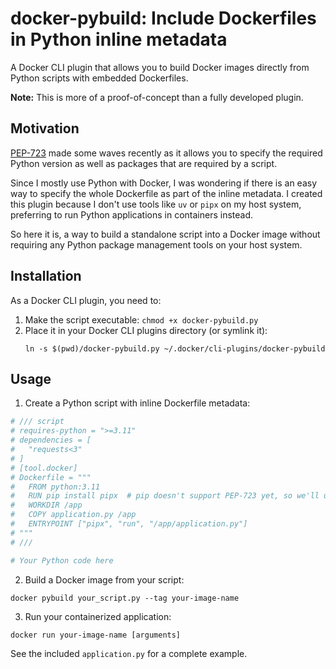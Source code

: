 # docker-pybuild: Include Dockerfiles in Python inline metadata

A Docker CLI plugin that allows you to build Docker images directly from Python scripts with embedded Dockerfiles.

**Note:** This is more of a proof-of-concept than a fully developed plugin.

## Motivation

[PEP-723](https://peps.python.org/pep-0723/) made some waves recently as it allows you to specify the required Python version
as well as packages that are required by a script.

Since I mostly use Python with Docker, I was wondering if there is an easy way to specify the whole Dockerfile
as part of the inline metadata. I created this plugin because I don't use tools like `uv` or `pipx` on my host system,
preferring to run Python applications in containers instead.

So here it is, a way to build a standalone script into a Docker image without requiring any Python package management
tools on your host system.

## Installation

As a Docker CLI plugin, you need to:

1. Make the script executable: `chmod +x docker-pybuild.py`
2. Place it in your Docker CLI plugins directory (or symlink it):
   ```
   ln -s $(pwd)/docker-pybuild.py ~/.docker/cli-plugins/docker-pybuild
   ```

## Usage

1. Create a Python script with inline Dockerfile metadata:

```python
# /// script
# requires-python = ">=3.11"
# dependencies = [
#   "requests<3"
# ]
# [tool.docker]
# Dockerfile = """
#   FROM python:3.11
#   RUN pip install pipx  # pip doesn't support PEP-723 yet, so we'll use pipx for now
#   WORKDIR /app
#   COPY application.py /app
#   ENTRYPOINT ["pipx", "run", "/app/application.py"]
# """
# ///

# Your Python code here
```

2. Build a Docker image from your script:
```
docker pybuild your_script.py --tag your-image-name
```

3. Run your containerized application:
```
docker run your-image-name [arguments]
```

See the included `application.py` for a complete example.
